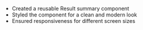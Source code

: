 - Created a reusable Result summary component
- Styled the component for a clean and modern look
- Ensured responsiveness for different screen sizes
